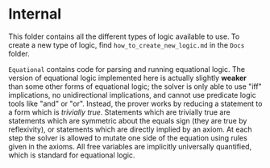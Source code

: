 # Internal

This folder contains all the different types of logic available to use. To create a new type of logic, find `how_to_create_new_logic.md` in the `Docs` folder.

`Equational` contains code for parsing and running equational logic. The version of equational logic implemented here is actually slightly **weaker** than some other forms of equational logic; the solver is only able to use "iff" implications, no unidirectional implications, and cannot use predicate logic tools like "and" or "or". Instead, the prover works by reducing a statement to a form which is *trivially true*. Statements which are trivially true are statements which are symmetric about the equals sign (they are true by reflexivity), or statements which are directly implied by an axiom. At each step the solver is allowed to mutate one side of the equation using rules given in the axioms. All free variables are implicitly universally quantified, which is standard for equational logic.
